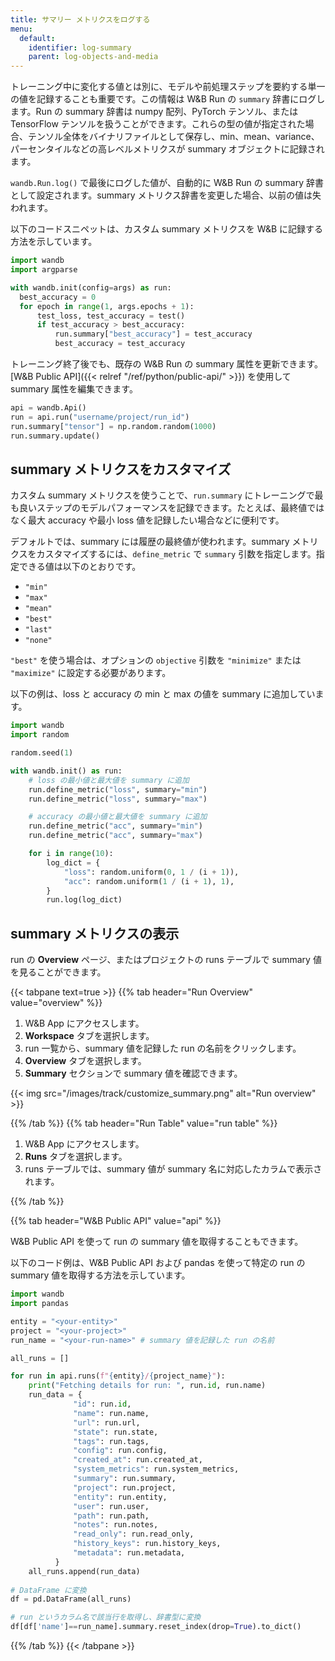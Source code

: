 ```yaml
---
title: サマリー メトリクスをログする
menu:
  default:
    identifier: log-summary
    parent: log-objects-and-media
---
```


トレーニング中に変化する値とは別に、モデルや前処理ステップを要約する単一の値を記録することも重要です。この情報は W&B Run の `summary` 辞書にログします。Run の summary 辞書は numpy 配列、PyTorch テンソル、または TensorFlow テンソルを扱うことができます。これらの型の値が指定された場合、テンソル全体をバイナリファイルとして保存し、min、mean、variance、パーセンタイルなどの高レベルメトリクスが summary オブジェクトに記録されます。

`wandb.Run.log()` で最後にログした値が、自動的に W&B Run の summary 辞書として設定されます。summary メトリクス辞書を変更した場合、以前の値は失われます。

以下のコードスニペットは、カスタム summary メトリクスを W&B に記録する方法を示しています。

```python
import wandb
import argparse

with wandb.init(config=args) as run:
  best_accuracy = 0
  for epoch in range(1, args.epochs + 1):
      test_loss, test_accuracy = test()
      if test_accuracy > best_accuracy:
          run.summary["best_accuracy"] = test_accuracy
          best_accuracy = test_accuracy
```

トレーニング終了後でも、既存の W&B Run の summary 属性を更新できます。[W&B Public API]({{< relref "/ref/python/public-api/" >}}) を使用して summary 属性を編集できます。

```python
api = wandb.Api()
run = api.run("username/project/run_id")
run.summary["tensor"] = np.random.random(1000)
run.summary.update()
```

## summary メトリクスをカスタマイズ

カスタム summary メトリクスを使うことで、`run.summary` にトレーニングで最も良いステップのモデルパフォーマンスを記録できます。たとえば、最終値ではなく最大 accuracy や最小 loss 値を記録したい場合などに便利です。

デフォルトでは、summary には履歴の最終値が使われます。summary メトリクスをカスタマイズするには、`define_metric` で `summary` 引数を指定します。指定できる値は以下のとおりです。

* `"min"`
* `"max"`
* `"mean"`
* `"best"`
* `"last"`
* `"none"`

`"best"` を使う場合は、オプションの `objective` 引数を `"minimize"` または `"maximize"` に設定する必要があります。

以下の例は、loss と accuracy の min と max の値を summary に追加しています。

```python
import wandb
import random

random.seed(1)

with wandb.init() as run:
    # loss の最小値と最大値を summary に追加
    run.define_metric("loss", summary="min")
    run.define_metric("loss", summary="max")

    # accuracy の最小値と最大値を summary に追加
    run.define_metric("acc", summary="min")
    run.define_metric("acc", summary="max")

    for i in range(10):
        log_dict = {
            "loss": random.uniform(0, 1 / (i + 1)),
            "acc": random.uniform(1 / (i + 1), 1),
        }
        run.log(log_dict)
```

## summary メトリクスの表示

run の **Overview** ページ、またはプロジェクトの runs テーブルで summary 値を見ることができます。

{{< tabpane text=true >}}
{{% tab header="Run Overview" value="overview" %}}

1. W&B App にアクセスします。
2. **Workspace** タブを選択します。
3. run 一覧から、summary 値を記録した run の名前をクリックします。
4. **Overview** タブを選択します。
5. **Summary** セクションで summary 値を確認できます。

{{< img src="/images/track/customize_summary.png" alt="Run overview" >}}

{{% /tab %}}
{{% tab header="Run Table" value="run table" %}}

1. W&B App にアクセスします。
2. **Runs** タブを選択します。
3. runs テーブルでは、summary 値が summary 名に対応したカラムで表示されます。

{{% /tab %}}

{{% tab header="W&B Public API" value="api" %}}

W&B Public API を使って run の summary 値を取得することもできます。

以下のコード例は、W&B Public API および pandas を使って特定の run の summary 値を取得する方法を示しています。

```python
import wandb
import pandas

entity = "<your-entity>"
project = "<your-project>"
run_name = "<your-run-name>" # summary 値を記録した run の名前

all_runs = []

for run in api.runs(f"{entity}/{project_name}"):
    print("Fetching details for run: ", run.id, run.name)
    run_data = {
              "id": run.id,
              "name": run.name,
              "url": run.url,
              "state": run.state,
              "tags": run.tags,
              "config": run.config,
              "created_at": run.created_at,
              "system_metrics": run.system_metrics,
              "summary": run.summary,
              "project": run.project,
              "entity": run.entity,
              "user": run.user,
              "path": run.path,
              "notes": run.notes,
              "read_only": run.read_only,
              "history_keys": run.history_keys,
              "metadata": run.metadata,
          }
    all_runs.append(run_data)
  
# DataFrame に変換  
df = pd.DataFrame(all_runs)

# run というカラム名で該当行を取得し、辞書型に変換
df[df['name']==run_name].summary.reset_index(drop=True).to_dict()
```

{{% /tab %}}
{{< /tabpane >}}